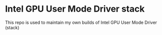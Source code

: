 # Intel GPU User Mode Driver stack

This repo is used to maintain my own builds of Intel GPU User Mode Driver (stack)

